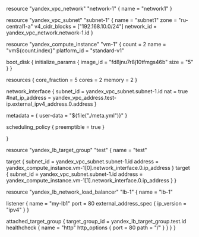 resource "yandex_vpc_network" "network-1" {
  name = "network1"
}

resource "yandex_vpc_subnet" "subnet-1" {
  name           = "subnet1"
  zone           = "ru-central1-a"
  v4_cidr_blocks = ["192.168.10.0/24"]
  network_id     = yandex_vpc_network.network-1.id
}

resource "yandex_compute_instance" "vm-1" {
  count       = 2
  name        = "vm${count.index}"
  platform_id = "standard-v1"

  boot_disk {
    initialize_params {
      image_id = "fd8jnu7r8j10tfmgs46b"
      size     = "5"
    }
  }

  resources {
    core_fraction = 5
    cores         = 2
    memory        = 2
  }

  network_interface {
    subnet_id = yandex_vpc_subnet.subnet-1.id
    nat       = true
    #nat_ip_address = yandex_vpc_address.test-ip.external_ipv4_address.0.address
  }

  metadata = {
    user-data = "${file("./meta.yml")}"
  }

  scheduling_policy {
    preemptible = true
  }

}

resource "yandex_lb_target_group" "test" {
  name = "test"

  target {
    subnet_id = yandex_vpc_subnet.subnet-1.id
    address = yandex_compute_instance.vm-1[0].network_interface.0.ip_address
  }
  target {
    subnet_id = yandex_vpc_subnet.subnet-1.id
    address = yandex_compute_instance.vm-1[1].network_interface.0.ip_address
  }
}

resource "yandex_lb_network_load_balancer" "lb-1" {
  name = "lb-1"

  listener {
    name = "my-lb1"
    port = 80 
    external_address_spec {
      ip_version = "ipv4"
    }
  }

  attached_target_group {
    target_group_id = yandex_lb_target_group.test.id
    healthcheck {
      name = "http"
      http_options {
        port = 80
        path = "/"
      }
    }
  }
}

